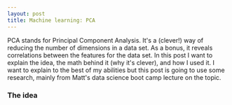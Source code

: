 ```yaml
---
layout: post
title: Machine learning: PCA  
--- 
```

PCA stands for Principal Component Analysis.  It's a (clever!) way of reducing the number of dimensions in a data set.  As a bonus, it reveals correlations between the features for the data set.  In this post I want to explain the idea, the math behind it (why it's clever), and how I used it.  I want to explain to the best of my abilities but this post is going to use some research, mainly from Matt's data science boot camp lecture on the topic.

### The idea

